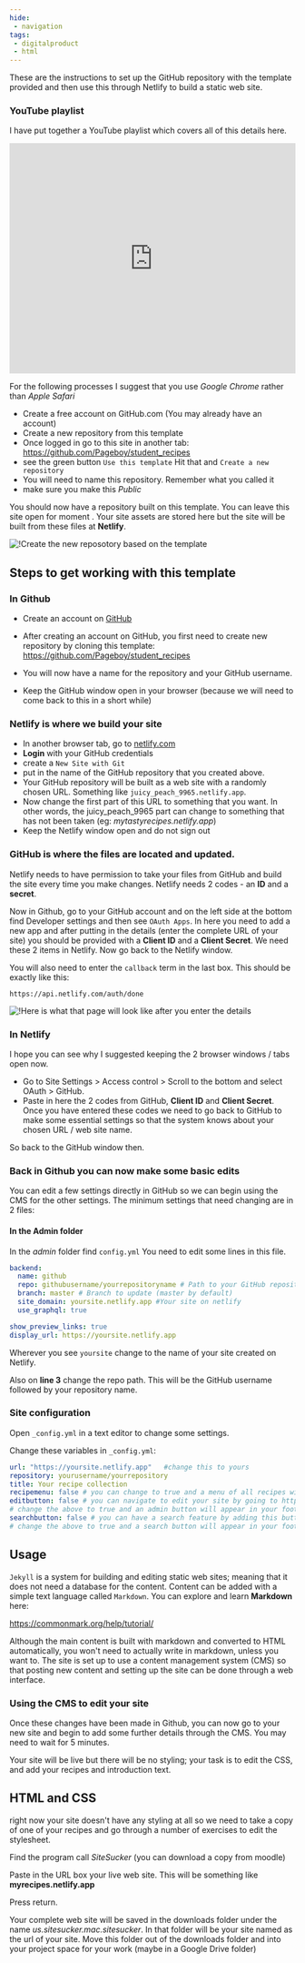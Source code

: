 ```yaml
---
hide:
 - navigation
tags:
 - digitalproduct
 - html
---
```

These are the instructions to set up the GitHub repository with the template provided and then use this through Netlify to build a static web site.

### YouTube playlist
I have put together a YouTube playlist which covers all of this details here.

<iframe style="max-width:100%;" width="720" height="405" src="https://www.youtube.com/embed/videoseries?list=PL45AD0XX_t1IEkygJ45UErWNcXa3YblyT" title="YouTube video player" frameborder="0" allow="accelerometer; autoplay; clipboard-write; encrypted-media; gyroscope; picture-in-picture; web-share" allowfullscreen></iframe>


For the following processes I suggest that you use *Google Chrome* rather than *Apple Safari*

- Create a free account on GitHub.com (You may already have an account)
- Create a new repository from this template
- Once logged in go to this site in another tab: https://github.com/Pageboy/student_recipes
- see the green button `Use this template` Hit that and `Create a new repository`
- You will need to name this repository. Remember what you called it
- make sure you make this *Public*

You should now have a repository built on this template. You can leave this site open for moment . Your site assets are stored here but the site will be built from these files at **Netlify**.

![!Create the new reposotory based on the template](Screenshot_2023-01-13_at_10.11.59.png)

## Steps to get working with this template

### In Github

- Create an account on [GitHub][6a43c620]
- After creating an account on GitHub, you first need to create new repository by cloning this template: https://github.com/Pageboy/student_recipes
- You will now have a name for the repository and your GitHub username.
- Keep the GitHub window open in your browser (because we will need to come back to this in a short while)

  [6a43c620]: https://github.com "Go to the Github web site"

### Netlify is where we build your site

- In another browser tab, go to [netlify.com](https://www.netlify.com)
- **Login** with your GitHub credentials
- create a `New Site with Git`
- put in the name of the GitHub repository that you created above.
- Your GitHub repository will be built as a web site with a randomly chosen URL. Something like `juicy_peach_9965.netlify.app`.
- Now change the first part of this URL to something that you want. In other words, the juicy_peach_9965 part can change to something that has not been taken (eg: *mytastyrecipes.netlify.app*)
- Keep the Netlify window open and do not sign out

### GitHub is where the files are located and updated.

Netlify needs to have permission to take your files from GitHub and build the site every time you make changes. Netlify needs 2  codes - an **ID** and a **secret**.

Now in Github, go to your GitHub account and on the left side at the bottom find Developer settings and then see `OAuth Apps`. In here you need to add a new app and after putting in the details (enter the complete URL of your site) you should be provided with a **Client ID** and a **Client Secret**. We need these 2 items in Netlify. Now go back to the Netlify window.

You will also need to enter the `callback` term in the last box. This should be exactly like this:

`https://api.netlify.com/auth/done`

![!Here is what that page will look like after you enter the details](oauth_1.png)



### In Netlify

I hope you can see why I suggested keeping the 2 browser windows / tabs open now.
- Go to Site Settings > Access control > Scroll to the bottom and select OAuth > GitHub.
- Paste in here the 2 codes from GitHub, **Client ID** and **Client Secret**. Once you have entered these codes we need to go back to GitHub to make some essential settings so that the system knows about your chosen URL / web site name. 
  
So back to the GitHub window then.

### Back in Github you can now make some basic edits

You can edit a few settings directly in GitHub so we can begin using the CMS for the other settings. The minimum settings that need changing are in 2 files:

#### In the Admin folder

In the _admin_ folder find `config.yml` You need to edit some lines in this file.

```YAML
backend:
  name: github
  repo: githubusername/yourrepositoryname # Path to your GitHub repository
  branch: master # Branch to update (master by default)
  site_domain: yoursite.netlify.app #Your site on netlify
  use_graphql: true

show_preview_links: true
display_url: https://yoursite.netlify.app
```

Wherever you see `yoursite` change to the name of your site created on Netlify.

Also on **line 3** change the repo path. This will be the GitHub username followed by your repository name.

### Site configuration

Open `_config.yml` in a text editor to change some settings.

Change these variables in `_config.yml`:

```YAML
url: "https://yoursite.netlify.app"   #change this to yours
repository: yourusername/yourrepository
title: Your recipe collection
recipemenu: false # you can change to true and a menu of all recipes will appear
editbutton: false # you can navigate to edit your site by going to https://yoursite.netlify.app/admin
# change the above to true and an admin button will appear in your footer
searchbutton: false # you can have a search feature by adding this button to the footer
# change the above to true and a search button will appear in your footer
```

## Usage

`Jekyll` is a system for building and editing static web sites; meaning that it does not need a database for the content. Content can be added with a simple text language called `Markdown`. You can explore and learn **Markdown** here:

https://commonmark.org/help/tutorial/

Although the main content is built with markdown and converted to HTML automatically, you won't need to actually write in markdown, unless you want to. The site is set up to use a content management system (CMS) so that posting new content and setting up the site can be done through a web interface.


### Using the CMS to edit your site

Once these changes have been made in Github, you can now go to your new site and begin to add some further details through the CMS. You may need to wait for 5 minutes.

Your site will be live but there will be no styling; your task is to edit the CSS, and add your recipes and introduction text.


## HTML and CSS

right now your site doesn't have any styling at all so we need to take a copy of one of  your recipes and  go through a number of exercises to edit the stylesheet.

Find the program call *SiteSucker* (you can download a copy from moodle)

Paste in the URL box your live web site. This will be something like **myrecipes.netlify.app**

Press return.

Your complete web site will be saved in the downloads folder under the name *us.sitesucker.mac.sitesucker*. In that folder will be your site named as the url of your site. Move this folder out of the downloads folder and into your project space for your work (maybe in a Google Drive folder)
